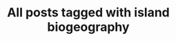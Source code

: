 ---
layout: tag
title: "All posts tagged with island biogeography"
permalink: /weblog/tags/island-biogeography/
taxonomy: island biogeography
---